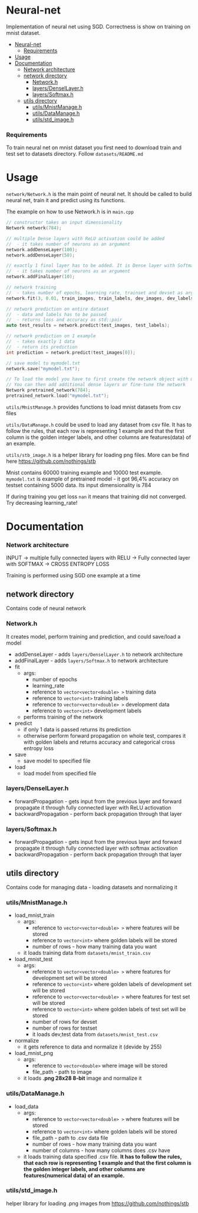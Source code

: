 # Neural-net
Implementation of neural net using SGD. Correctness is show on training on mnist dataset.

- [Neural-net](#neural-net)
    + [Requirements](#requirements)
- [Usage](#usage)
- [Documentation](#documentation)
    + [Network architecture](#network-architecture)
  * [network directory](#network-directory)
    + [Network.h](#networkh)
    + [layers/DenselLayer.h](#layers-densellayerh)
    + [layers/Softmax.h](#layers-softmaxh)
  * [utils directory](#utils-directory)
    + [utils/MnistManage.h](#utils-mnistmanageh)
    + [utils/DataManage.h](#utils-datamanageh)
    + [utils/std_image.h](#utils-std-imageh)

### Requirements
To train neural net on mnist dataset you first need to download train and test set to datasets directory. Follow `datasets/README.md`


# Usage
`network/Network.h` is the main point of neural net. It should be called to build neural net, train it and predict using its functions.

The example on how to use Network.h is in `main.cpp`

```c++
// constructor takes an input dimensionality
Network network(784);

// multiple Dense layers with ReLU activation could be added
//  - it takes number of neurons as an argument
network.addDenseLayer(100);
network.addDenseLayer(50);

// exactly 1 final layer has to be added. It is Dense layer with Softmax activation
//  - it takes number of neurons as an argument
network.addFinalLayer(10);

// network training
//  - takes number of epochs, learning rate, trainset and devset as arguments
network.fit(3, 0.01, train_images, train_labels, dev_images, dev_labels);

// network prediction on entire dataset
//  - data and labels has to be passed
//  - returns loss and accuracy as std::pair
auto test_results = network.predict(test_images, test_labels);

// network prediction on 1 example
//  - takes exactly 1 data
//  - return its prediction
int prediction = network.predict(test_images[0]);

// save model to mymodel.txt
network.save("mymodel.txt");

// To load the model you have to first create the network object with models input dimensionality
// You can then add additional dense layers or fine-tune the network
Network pretrained_network(784);
pretrained_network.load("mymodel.txt");

```

`utils/MnistManage.h` provides functions to load mnist datasets from csv files

`utils/DataManage.h` could be used to load any dataset from csv file. It has to follow the rules, that each row is representing 1 example and that the first column is the golden integer labels, and other columns are features(data) of an example.

`utils/stb_image.h` is a helper library for loading png files. More can be find here https://github.com/nothings/stb

Mnist contains 60000 training example and 10000 test example.
`mymodel.txt` is example of pretrained model - it got 96,4% accuracy on testset containing 5000 data.
Its input dimensionality is 784

If during training you get loss `nan` it means that training did not converged. Try decreasing learning_rate!

# Documentation

### Network architecture
INPUT -> multiple fully connected layers with RELU -> Fully connected layer with SOFTMAX -> CROSS ENTROPY LOSS

Training is performed using SGD one example at a time

## network directory
Contains code of neural network

### Network.h
It creates model, perform training and prediction, and could save/load a model
* addDenseLayer - adds `layers/DenselLayer.h` to network architecture
* addFinalLayer - adds `layers/Softmax.h` to network architecture
* fit
  - args:
    + number of epochs
    + learning_rate
    + reference to `vector<vector<double> >` training data
    + reference to `vector<int>` training labels
    + reference to `vector<vector<double> >` development data
    + reference to `vector<int>` development labels
  - performs training of the network
* predict
  - if only 1 data is passed returns its prediction
  - otherwise perform forward propagation on whole test, compares it with golden labels and returns accuracy and categorical cross entropy loss
* save
  - save model to specified file
* load
  - load model from specified file

### layers/DenselLayer.h
* forwardPropagation - gets input from the previous layer and forward propagate it through fully connected layer with ReLU actiovation
* backwardPropagation - perform back propagation through that layer

### layers/Softmax.h
* forwardPropagation - gets input from the previous layer and forward propagate it through fully connected layer with softmax actiovation
* backwardPropagation - perform back propagation through that layer

## utils directory
Contains code for managing data - loading datasets and normalizing it

### utils/MnistManage.h
* load_mnist_train
  - args:
    + reference to `vector<vector<double> >` where features will be stored
    + reference to `vector<int>` where golden labels will be stored
    + number of rows - how many training data you want
  - it loads training data from `datasets/mnist_train.csv`
* load_mnist_test
  - args:
      + reference to `vector<vector<double> >` where features for development set will be stored
      + reference to `vector<int>` where golden labels of development set will be stored
      + reference to `vector<vector<double> >` where features for test set will be stored
      + reference to `vector<int>` where golden labels of test set will be stored
      + number of rows for devset
      + number of rows for testset
    - it loads dev,test data from `datasets/mnist_test.csv`
* normalize
  - it gets reference to data and normalize it (devide by 255)
* load_mnist_png
  - args:
    + reference to `vector<double>` where image will be stored
    + file_path - path to image
  - it loads **.png 28x28 8-bit** image and normalize it 

### utils/DataManage.h
* load_data
  - args:
    + reference to `vector<vector<double> >` where features will be stored
    + reference to `vector<int>` where golden labels will be stored
    + file_path - path to .csv data file
    + number of rows - how many training data you want
    + number of columns - how many columns does .csv have
  - it loads training data specified .csv file. **It has to follow the rules, that each row is representing 1 example and that the first column is the golden integer labels, and other columns are features(numerical data) of an example.**

### utils/std_image.h
helper library for loading .png images from https://github.com/nothings/stb
                                           
